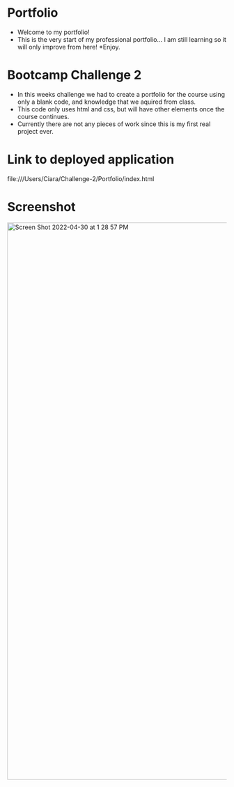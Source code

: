 # Portfolio
* Welcome to my portfolio! 
* This is the very start of my professional portfolio...
  I am still learning so it will only improve from here!
*Enjoy.

# Bootcamp Challenge 2
* In this weeks challenge we had to create a portfolio for the course using only a blank code, and knowledge that we aquired from class.
* This code only uses html and css, but will have other elements once the course continues.
* Currently there are not any pieces of work since this is my first real project ever.

# Link to deployed application
file:///Users/Ciara/Challenge-2/Portfolio/index.html

# Screenshot
<img width="1280" alt="Screen Shot 2022-04-30 at 1 28 57 PM" src="https://user-images.githubusercontent.com/103298079/166121996-185b2d5f-1dad-4b51-9cbd-82b25565ee99.png">
